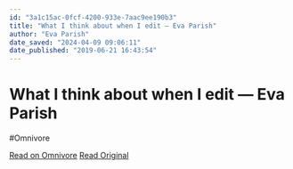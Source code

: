 ```yaml
---
id: "3a1c15ac-0fcf-4200-933e-7aac9ee190b3"
title: "What I think about when I edit — Eva Parish"
author: "Eva Parish"
date_saved: "2024-04-09 09:06:11"
date_published: "2019-06-21 16:43:54"
---
```


# What I think about when I edit — Eva Parish
#Omnivore

[Read on Omnivore](https://omnivore.app/me/what-i-think-about-when-i-edit-eva-parish-18ec1e4a633)
[Read Original](https://evaparish.com/blog/how-i-edit)

